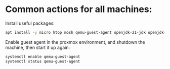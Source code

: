 # Common actions for all machines:

Install useful packages:

```bash
apt install -y micro htop mosh qemu-guest-agent openjdk-21-jdk openjdk-21-jre-headless gcc python3-pip python3.12-venv make libsqlite3-dev
```

Enable guest agent in the proxmox environment, and shutdown the machine, then start it up again:
```bash
systemctl enable qemu-guest-agent
systemctl status qemu-guest-agent
```
